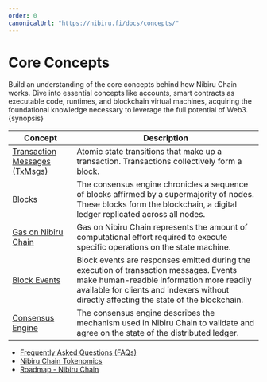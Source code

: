 ```yaml
---
order: 0
canonicalUrl: "https://nibiru.fi/docs/concepts/"
---
```

# Core Concepts

Build an understanding of the core concepts behind how Nibiru Chain works. Dive into essential concepts like accounts, smart contracts as executable code, runtimes, and blockchain virtual machines, acquiring the foundational knowledge necessary to leverage the full potential of Web3. {synopsis}

| Concept | Description |
| --- | --- |
| [Transaction Messages (TxMsgs)](./tx-msgs.html) | Atomic state transitions that make up a transaction. Transactions collectively form a [block](./blocks.html).
| [Blocks](./blocks.html) | The consensus engine chronicles a sequence of blocks affirmed by a supermajority of nodes. These blocks form the blockchain, a digital ledger replicated across all nodes. |
| [Gas on Nibiru Chain](./gas.html) | Gas on Nibiru Chain represents the amount of computational effort required to execute specific operations on the state machine. |
| [Block Events](./events.html) | Block events are responses emitted during the execution of transaction messages. Events make human-readble information more readily available for clients and indexers without directly affecting the state of the blockchain.  |
| [Consensus Engine](./consensus.html) | The consensus engine describes the mechanism used in Nibiru Chain to validate and agree on the state of the distributed ledger. |

- [Frequently Asked Questions (FAQs)](../../learn/faq/)
- [Nibiru Chain Tokenomics](../../learn/tokenomics.html)
- [Roadmap - Nibiru Chain](../future/)
